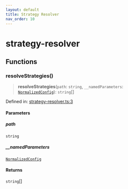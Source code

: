 ```yaml
---
layout: default
title: Strategy Resolver
nav_order: 10
---
```


# strategy-resolver

## Functions

### resolveStrategies()

> **resolveStrategies**(`path`: `string`, `__namedParameters`: [`NormalizedConfig`](normalizer.md#normalizedconfig)): `string`[]

Defined in: [strategy-resolver.ts:3](https://github.com/react18-tools/git-json-resolver/blob/bb35490ece54a122e412f67ef51d4b2dbeac2ebb/lib/src/strategy-resolver.ts#L3)

#### Parameters

##### path

`string`

##### \_\_namedParameters

[`NormalizedConfig`](normalizer.md#normalizedconfig)

#### Returns

`string`[]
